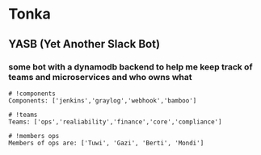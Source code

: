 # Tonka 
## YASB (Yet Another Slack Bot)
### some bot with a dynamodb backend to help me keep track of teams and microservices and who owns what

```
# !components
Components: ['jenkins','graylog','webhook','bamboo']

# !teams
Teams: ['ops','realiability','finance','core','compliance']

# !members ops
Members of ops are: ['Tuwi', 'Gazi', 'Berti', 'Mondi']

```